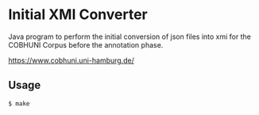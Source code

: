 Initial XMI Converter
=====================

Java program to perform the initial conversion of json files into xmi for the COBHUNI Corpus before the annotation phase.

https://www.cobhuni.uni-hamburg.de/

## Usage

```sh
$ make
```
